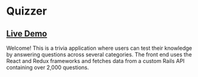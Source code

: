 # Quizzer
[Live Demo](https://rendnil.github.io/Quizzer/)
---
Welcome! This is a trivia application where users can test their knowledge by answering questions across several categories. The front end uses the React and Redux frameworks and fetches data from a custom Rails API containing over 2,000 questions.  
